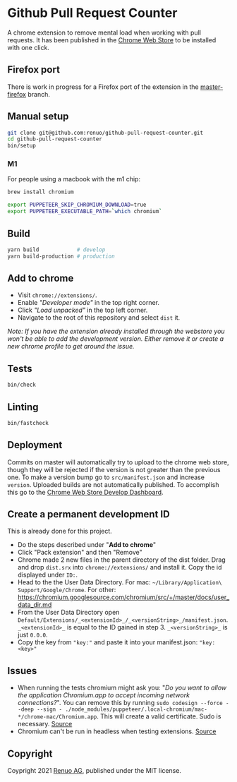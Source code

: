 # Github Pull Request Counter

A chrome extension to remove mental load when working with pull requests.
It has been published in the [Chrome Web Store](https://chrome.google.com/webstore/detail/github-pull-request-count/eeejbcmnmgogpkgeinlbchoafjjbegmi)
to be installed with one click.

## Firefox port

There is work in progress for a Firefox port of the extension in the
[master-firefox](https://github.com/renuo/github-pull-request-counter/tree/master-firefox)
branch.

## Manual setup

```sh
git clone git@github.com:renuo/github-pull-request-counter.git
cd github-pull-request-counter
bin/setup
```

### M1

For people using a macbook with the m1 chip:

```sh
brew install chromium

export PUPPETEER_SKIP_CHROMIUM_DOWNLOAD=true
export PUPPETEER_EXECUTABLE_PATH=`which chromium`
```

## Build
```sh
yarn build            # develop
yarn build-production # production
```

## Add to chrome
* Visit `chrome://extensions/`.
* Enable _"Developer mode"_ in the top right corner.
* Click _"Load unpacked"_ in the top left corner.
* Navigate to the root of this repository and select `dist` it.

_Note: If you have the extension already installed through the webstore you won't be able to add the development version. Either remove it or create a new chrome profile to get around the issue._

## Tests

```sh
bin/check
```

## Linting

```sh
bin/fastcheck
```

## Deployment
Commits on master will automatically try to upload to the chrome web store, though they will be rejected if the version is not greater than the previous one. To make a version bump go to `src/manifest.json` and increase `version`. Uploaded builds are not automatically published. To accomplish this go to the [Chrome Web Store Develop Dashboard](https://chrome.google.com/u/0/webstore/devconsole/465f37d5-ddb2-42c9-afcc-37265e67af35/eeejbcmnmgogpkgeinlbchoafjjbegmi/edit?hl=en).

## Create a permanent development ID

This is already done for this project.

* Do the steps described under "**Add to chrome**"
* Click "Pack extension" and then "Remove"
* Chrome made 2 new files in the parent directory of the dist folder. Drag and drop `dist.srx` into `chrome://extensions/` and install it. Copy the id displayed under `ID:`.
* Head to the the User Data Directory. For mac: `~/Library/Application\ Support/Google/Chrome`. For other: https://chromium.googlesource.com/chromium/src/+/master/docs/user_data_dir.md
* From the User Data Directory open `Default/Extensions/_<extensionId>_/_<versionString>_/manifest.json`. `_<extensionId>_` is equal to the ID gained in step 3. `_<versionString>_` is just `0.0.0`.
* Copy the key from `"key:"` and paste it into your manifest.json: `"key: <key>"`

## Issues
* When running the tests chromium might ask you: "_Do you want to allow the application Chromium.app to accept incoming network connections?_". You can remove this by running `sudo codesign --force --deep --sign - ./node_modules/puppeteer/.local-chromium/mac-*/chrome-mac/Chromium.app`. This will create a valid certificate. Sudo is necessary. [Source](https://github.com/puppeteer/puppeteer/issues/4752)
* Chromium can't be run in headless when testing extensions. [Source](https://github.com/puppeteer/puppeteer/issues/659)

## Copyright

Coypright 2021 [Renuo AG](https://www.renuo.ch/), published under the MIT license.


